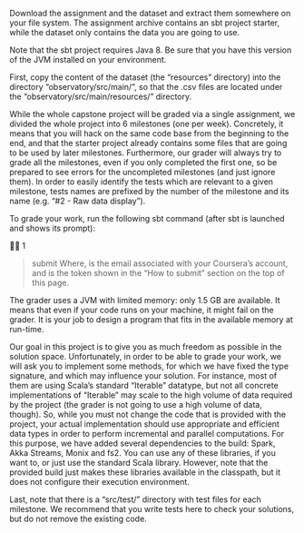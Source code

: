 Download the assignment and the dataset and extract them somewhere on your file system. The assignment archive contains an sbt project starter, while the dataset only contains the data you are going to use.

Note that the sbt project requires Java 8. Be sure that you have this version of the JVM installed on your environment.

First, copy the content of the dataset (the “resources” directory) into the directory “observatory/src/main/”, so that the .csv files are located under the “observatory/src/main/resources/” directory.

While the whole capstone project will be graded via a single assignment, we divided the whole project into 6 milestones (one per week). Concretely, it means that you will hack on the same code base from the beginning to the end, and that the starter project already contains some files that are going to be used by later milestones. Furthermore, our grader will always try to grade all the milestones, even if you only completed the first one, so be prepared to see errors for the uncompleted milestones (and just ignore them). In order to easily identify the tests which are relevant to a given milestone, tests names are prefixed by the number of the milestone and its name (e.g. “#2 - Raw data display”).

To grade your work, run the following sbt command (after sbt is launched and shows its prompt):



1
> submit <your-email> <your-token>
Where, <your-email> is the email associated with your Coursera’s account, and <your-token> is the token shown in the “How to submit” section on the top of this page.

The grader uses a JVM with limited memory: only 1.5 GB are available. It means that even if your code runs on your machine, it might fail on the grader. It is your job to design a program that fits in the available memory at run-time.

Our goal in this project is to give you as much freedom as possible in the solution space. Unfortunately, in order to be able to grade your work, we will ask you to implement some methods, for which we have fixed the type signature, and which may influence your solution. For instance, most of them are using Scala’s standard “Iterable” datatype, but not all concrete implementations of “Iterable” may scale to the high volume of data required by the project (the grader is not going to use a high volume of data, though). So, while you must not change the code that is provided with the project, your actual implementation should use appropriate and efficient data types in order to perform incremental and parallel computations. For this purpose, we have added several dependencies to the build: Spark, Akka Streams, Monix and fs2. You can use any of these libraries, if you want to, or just use the standard Scala library. However, note that the provided build just makes these libraries available in the classpath, but it does not configure their execution environment.

Last, note that there is a “src/test/” directory with test files for each milestone. We recommend that you write tests here to check your solutions, but do not remove the existing code.